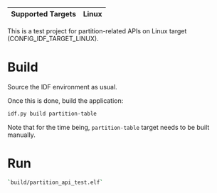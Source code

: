 | Supported Targets | Linux |
| ----------------- | ----- |

This is a test project for partition-related APIs on Linux target (CONFIG_IDF_TARGET_LINUX).

# Build
Source the IDF environment as usual.

Once this is done, build the application:
```bash
idf.py build partition-table
```
Note that for the time being, `partition-table` target needs to be built manually.

# Run
```bash
`build/partition_api_test.elf`
```
